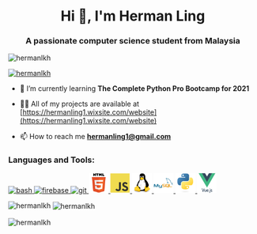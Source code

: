 <h1 align="center">Hi 👋, I'm Herman Ling</h1>
<h3 align="center">A passionate computer science student from Malaysia</h3>

<p align="left"> <img src="https://komarev.com/ghpvc/?username=hermanlkh&label=Profile%20views&color=0e75b6&style=flat" alt="hermanlkh" /> </p>

<p align="left"> <a href="https://github.com/ryo-ma/github-profile-trophy"><img src="https://github-profile-trophy.vercel.app/?username=hermanlkh" alt="hermanlkh" /></a> </p>

- 🌱 I’m currently learning **The Complete Python Pro Bootcamp for 2021**

- 👨‍💻 All of my projects are available at [https://hermanling1.wixsite.com/website](https://hermanling1.wixsite.com/website)

- 📫 How to reach me **hermanling1@gmail.com**

<h3 align="left">Languages and Tools:</h3>
<p align="left"> <a href="https://www.gnu.org/software/bash/" target="_blank"> <img src="https://www.vectorlogo.zone/logos/gnu_bash/gnu_bash-icon.svg" alt="bash" width="40" height="40"/> </a> <a href="https://firebase.google.com/" target="_blank"> <img src="https://www.vectorlogo.zone/logos/firebase/firebase-icon.svg" alt="firebase" width="40" height="40"/> </a> <a href="https://git-scm.com/" target="_blank"> <img src="https://www.vectorlogo.zone/logos/git-scm/git-scm-icon.svg" alt="git" width="40" height="40"/> </a> <a href="https://www.w3.org/html/" target="_blank"> <img src="https://raw.githubusercontent.com/devicons/devicon/master/icons/html5/html5-original-wordmark.svg" alt="html5" width="40" height="40"/> </a> <a href="https://developer.mozilla.org/en-US/docs/Web/JavaScript" target="_blank"> <img src="https://raw.githubusercontent.com/devicons/devicon/master/icons/javascript/javascript-original.svg" alt="javascript" width="40" height="40"/> </a> <a href="https://www.linux.org/" target="_blank"> <img src="https://raw.githubusercontent.com/devicons/devicon/master/icons/linux/linux-original.svg" alt="linux" width="40" height="40"/> </a> <a href="https://www.mysql.com/" target="_blank"> <img src="https://raw.githubusercontent.com/devicons/devicon/master/icons/mysql/mysql-original-wordmark.svg" alt="mysql" width="40" height="40"/> </a> <a href="https://www.python.org" target="_blank"> <img src="https://raw.githubusercontent.com/devicons/devicon/master/icons/python/python-original.svg" alt="python" width="40" height="40"/> </a> <a href="https://vuejs.org/" target="_blank"> <img src="https://raw.githubusercontent.com/devicons/devicon/master/icons/vuejs/vuejs-original-wordmark.svg" alt="vuejs" width="40" height="40"/> </a> </p>

<p><img align="left" src="https://github-readme-stats.vercel.app/api/top-langs?username=hermanlkh&show_icons=true&locale=en&layout=compact" alt="hermanlkh" /></p>

<p>&nbsp;<img align="center" src="https://github-readme-stats.vercel.app/api?username=hermanlkh&show_icons=true&locale=en" alt="hermanlkh" /></p>

<p><img align="center" src="https://github-readme-streak-stats.herokuapp.com/?user=hermanlkh&" alt="hermanlkh" /></p>
